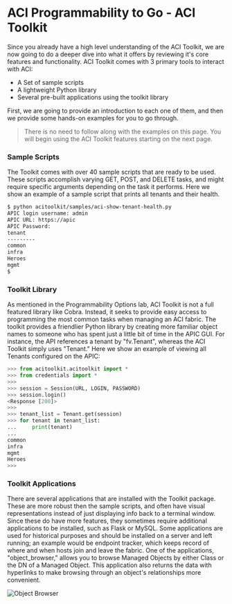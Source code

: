 # ACI Programmability to Go - ACI Toolkit
Since you already have a high level understanding of the ACI Toolkit, we are now going to do a deeper dive into what it offers by reviewing it's core features and functionality. ACI Toolkit comes with 3 primary tools to interact with ACI:

* A Set of sample scripts
* A lightweight Python library
* Several pre-built applications using the toolkit library

First, we are going to provide an introduction to each one of them, and then we provide some hands-on examples for you to go through.
>There is no need to follow along with the examples on this page. You will begin using the ACI Toolkit features starting on the next page.

### Sample Scripts
The Toolkit comes with over 40 sample scripts that are ready to be used. These scripts accomplish varying GET, POST, and DELETE tasks, and might require specific arguments depending on the task it performs. Here we show an example of a sample script that prints all tenants and their health.
```bash
$ python acitoolkit/samples/aci-show-tenant-health.py 
APIC login username: admin
APIC URL: https://apic
APIC Password: 
tenant                                                                 current_health  
---------                                                              ----    
common                                                                 100     
infra                                                                  100     
Heroes                                                                 95      
mgmt                                                                   100 
$ 
```

### Toolkit Library
As mentioned in the Programmability Options lab, ACI Toolkit is not a full featured library like Cobra. Instead, it seeks to provide easy access to programming the most common tasks when managing an ACI fabric. The toolkit provides a friendlier Python library by creating more familiar object names to someone who has spent just a little bit of time in the APIC GUI. For instance, the API references a tenant by "fv.Tenant", whereas the ACI Toolkit simply uses "Tenant." Here we show an example of viewing all Tenants configured on the APIC:
```python
>>> from acitoolkit.acitoolkit import *
>>> from credentials import *
>>> 
>>> session = Session(URL, LOGIN, PASSWORD)
>>> session.login()
<Response [200]>
>>> 
>>> tenant_list = Tenant.get(session)
>>> for tenant in tenant_list:
...     print(tenant)
... 
common
infra
mgmt
Heroes
>>> 
```

### Toolkit Applications
There are several applications that are installed with the Toolkit package. These are more robust then the sample scripts, and often have visual representations instead of just displaying info back to a terminal window. Since these do have more features, they sometimes require additional applications to be installed, such as Flask or MySQL. Some applications are used for historical purposes and should be installed on a server and left running; an example would be endpoint tracker, which keeps record of where and when hosts join and leave the fabric. One of the applications, "object_browser," allows you to browse Managed Objects by either Class or the DN of a Managed Object. This application also returns the data with hyperlinks to make browsing through an object's relationships more convenient.

![Object Browser](/posts/files/intro-to-aci_aci-toolkit/assets/images/object_browser.png)